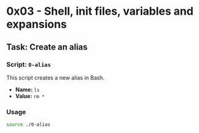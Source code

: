 # 0x03 - Shell, init files, variables and expansions

## Task: Create an alias

### Script: `0-alias`

This script creates a new alias in Bash.

- **Name:** `ls`
- **Value:** `rm *`

### Usage

```bash
source ./0-alias
```
